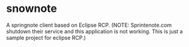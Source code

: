 snownote
========

A springnote client based on Eclipse RCP. (NOTE: Sprintenote.com shutdown their service and this application is not working. This is just a sample project for eclipse RCP.)
